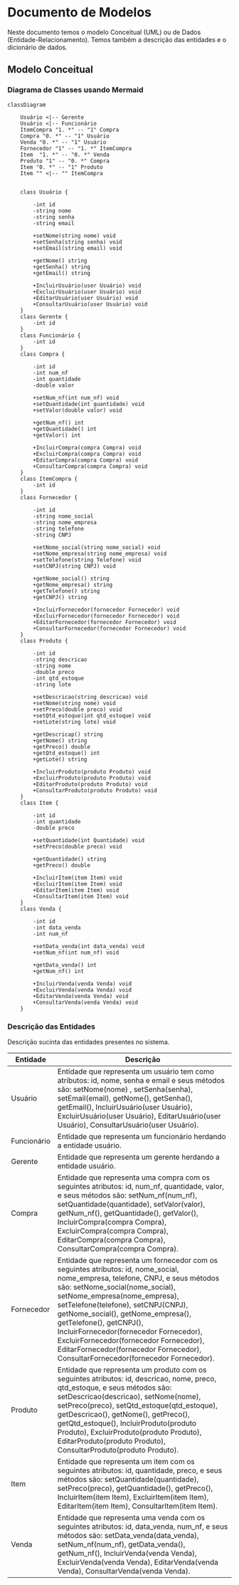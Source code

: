 # Documento de Modelos

Neste documento temos o modelo Conceitual (UML) ou de Dados (Entidade-Relacionamento). Temos também a descrição das entidades e o dicionário de dados.

## Modelo Conceitual

### Diagrama de Classes usando Mermaid

```mermaid
classDiagram    

    Usuário <|-- Gerente
    Usuário <|-- Funcionário
    ItemCompra "1. *" -- "1" Compra
    Compra "0. *" -- "1" Usuário
    Venda "0. *" -- "1" Usuário
    Fornecedor "1" -- "1. *" ItemCompra
    Item  "1. *" -- "0. *" Venda
    Produto "1" -- "0. *" Compra
    Item "0. *" -- "1" Produto
    Item "" <|-- "" ItemCompra 

 
    class Usuário {
        
        -int id
        -string nome
        -string senha
        -string email

        +setNome(string nome) void 
        +setSenha(string senha) void
        +setEmail(string email) void

        +getNome() string 
        +getSenha() string
        +getEmail() string

        +IncluirUsuário(user Usuário) void
        +ExcluirUsuário(user Usuário) void
        +EditarUsuário(user Usuário) void
        +ConsultarUsuário(user Usuário) void
    }
    class Gerente {
        -int id
    }
    class Funcionário {
        -int id
    }
    class Compra {

        -int id
        -int num_nf
        -int quantidade
        -double valor
        
        +setNum_nf(int num_nf) void 
        +setQuantidade(int quantidade) void
        +setValor(double valor) void

        +getNum_nf() int 
        +getQuantidade() int
        +getValor() int

        +IncluirCompra(compra Compra) void
        +ExcluirCompra(compra Compra) void
        +EditarCompra(compra Compra) void
        +ConsultarCompra(compra Compra) void
    }
    class ItemCompra {
        -int id
    }
    class Fornecedor {

        -int id
        -string nome_social
        -string nome_empresa
        -string telefone
        -string CNPJ

        +setNome_social(string nome_social) void 
        +setNome_empresa(string nome_empresa) void
        +setTelefone(string Telefone) void
        +setCNPJ(string CNPJ) void

        +getNome_social() string 
        +getNome_empresa() string 
        +getTelefone() string
        +getCNPJ() string

        +IncluirFornecedor(fornecedor Fornecedor) void
        +ExcluirFornecedor(fornecedor Fornecedor) void
        +EditarFornecedor(fornecedor Fornecedor) void
        +ConsultarFornecedor(fornecedor Fornecedor) void
    }
    class Produto {

        -int id
        -string descricao
        -string nome
        -double preco
        -int qtd_estoque
        -string lote

        +setDescricao(string descricao) void 
        +setNome(string nome) void
        +setPreco(double preco) void
        +setQtd_estoque(int qtd_estoque) void
        +setLote(string lote) void

        +getDescricap() string 
        +getNome() string 
        +getPreco() double
        +getQtd_estoque() int
        +getLote() string 

        +IncluirProduto(produto Produto) void
        +ExcluirProduto(produto Produto) void
        +EditarProduto(produto Produto) void
        +ConsultarProduto(produto Produto) void
    }
    class Item {

        -int id
        -int quantidade
        -double preco
         
        +setQuantidade(int Quantidade) void
        +setPreco(double preco) void

        +getQuantidade() string 
        +getPreco() double

        +IncluirItem(item Item) void
        +ExcluirItem(item Item) void
        +EditarItem(item Item) void
        +ConsultarItem(item Item) void
    }
    class Venda {

        -int id
        -int data_venda
        -int num_nf
        
        +setData_venda(int data_venda) void
        +setNum_nf(int num_nf) void

        +getData_venda() int 
        +getNum_nf() int

        +IncluirVenda(venda Venda) void
        +ExcluirVenda(venda Venda) void
        +EditarVenda(venda Venda) void
        +ConsultarVenda(venda Venda) void
    }

```
### Descrição das Entidades

Descrição sucinta das entidades presentes no sistema.

| Entidade | Descrição   |
|----------|------------------------------------------------------------------------------------------------------------------------------------------------------|
| Usuário   | Entidade que representa um usuário tem como atributos: id, nome, senha e email e seus métodos são: setNome(nome) , setSenha(senha), setEmail(email), getNome(), getSenha(), getEmail(), IncluirUsuário(user Usuário), ExcluirUsuário(user Usuário), EditarUsuário(user Usuário), ConsultarUsuário(user Usuário). |
| Funcionário | Entidade que representa um funcionário herdando a entidade usuário. |
| Gerente | Entidade que representa um gerente herdando a entidade usuário. |
| Compra | Entidade que representa uma compra com os seguintes atributos: id, num_nf, quantidade, valor, e seus métodos são: setNum_nf(num_nf), setQuantidade(quantidade), setValor(valor), getNum_nf(), getQuantidade(), getValor(), IncluirCompra(compra Compra), ExcluirCompra(compra Compra), EditarCompra(compra Compra), ConsultarCompra(compra Compra). |
| Fornecedor | Entidade que representa um fornecedor com os seguintes atributos: id, nome_social, nome_empresa, telefone, CNPJ, e seus métodos são: setNome_social(nome_social), setNome_empresa(nome_empresa), setTelefone(telefone), setCNPJ(CNPJ), getNome_social(), getNome_empresa(), getTelefone(), getCNPJ(), IncluirFornecedor(fornecedor Fornecedor), ExcluirFornecedor(fornecedor Fornecedor), EditarFornecedor(fornecedor Fornecedor), ConsultarFornecedor(fornecedor Fornecedor). |
| Produto | Entidade que representa um produto com os seguintes atributos: id, descricao, nome, preco, qtd_estoque, e seus métodos são: setDescricao(descricao), setNome(nome), setPreco(preco), setQtd_estoque(qtd_estoque), getDescricao(), getNome(), getPreco(), getQtd_estoque(), IncluirProduto(produto Produto), ExcluirProduto(produto Produto), EditarProduto(produto Produto), ConsultarProduto(produto Produto). |
| Item | Entidade que representa um item com os seguintes atributos: id, quantidade, preco, e seus métodos são: setQuantidade(quantidade), setPreco(preco), getQuantidade(), getPreco(), IncluirItem(item Item), ExcluirItem(item Item), EditarItem(item Item), ConsultarItem(item Item). |
| Venda | Entidade que representa uma venda com os seguintes atributos: id, data_venda, num_nf, e seus métodos são: setData_venda(data_venda), setNum_nf(num_nf), getData_venda(), getNum_nf(), IncluirVenda(venda Venda), ExcluirVenda(venda Venda), EditarVenda(venda Venda), ConsultarVenda(venda Venda). |